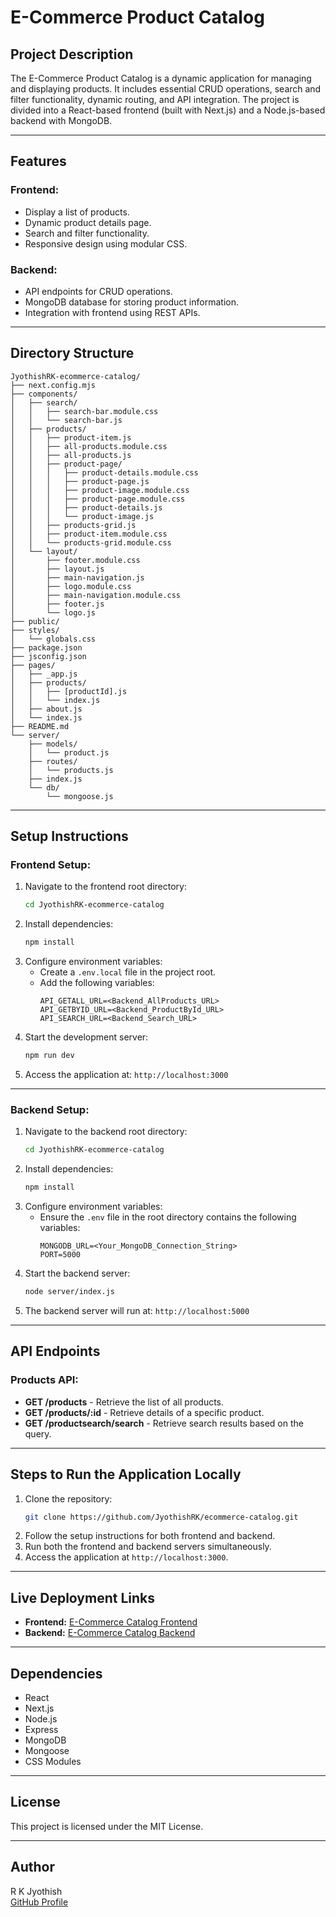 # E-Commerce Product Catalog

## Project Description
The E-Commerce Product Catalog is a dynamic application for managing and displaying products. It includes essential CRUD operations, search and filter functionality, dynamic routing, and API integration. The project is divided into a React-based frontend (built with Next.js) and a Node.js-based backend with MongoDB.

---

## Features
### Frontend:
- Display a list of products.
- Dynamic product details page.
- Search and filter functionality.
- Responsive design using modular CSS.

### Backend:
- API endpoints for CRUD operations.
- MongoDB database for storing product information.
- Integration with frontend using REST APIs.

---

## Directory Structure
```plaintext
JyothishRK-ecommerce-catalog/
├── next.config.mjs
├── components/
│   ├── search/
│   │   ├── search-bar.module.css
│   │   └── search-bar.js
│   ├── products/
│   │   ├── product-item.js
│   │   ├── all-products.module.css
│   │   ├── all-products.js
│   │   ├── product-page/
│   │   │   ├── product-details.module.css
│   │   │   ├── product-page.js
│   │   │   ├── product-image.module.css
│   │   │   ├── product-page.module.css
│   │   │   ├── product-details.js
│   │   │   └── product-image.js
│   │   ├── products-grid.js
│   │   ├── product-item.module.css
│   │   └── products-grid.module.css
│   └── layout/
│       ├── footer.module.css
│       ├── layout.js
│       ├── main-navigation.js
│       ├── logo.module.css
│       ├── main-navigation.module.css
│       ├── footer.js
│       └── logo.js
├── public/
├── styles/
│   └── globals.css
├── package.json
├── jsconfig.json
├── pages/
│   ├── _app.js
│   ├── products/
│   │   ├── [productId].js
│   │   └── index.js
│   ├── about.js
│   └── index.js
├── README.md
└── server/
    ├── models/
    │   └── product.js
    ├── routes/
    │   └── products.js
    ├── index.js
    └── db/
        └── mongoose.js
```

---

## Setup Instructions

### Frontend Setup:
1. Navigate to the frontend root directory:
   ```bash
   cd JyothishRK-ecommerce-catalog
   ```
2. Install dependencies:
   ```bash
   npm install
   ```
3. Configure environment variables:
   - Create a `.env.local` file in the project root.
   - Add the following variables:
     ```env
     API_GETALL_URL=<Backend_AllProducts_URL>
     API_GETBYID_URL=<Backend_ProductById_URL>
     API_SEARCH_URL=<Backend_Search_URL>
     ```
4. Start the development server:
   ```bash
   npm run dev
   ```
5. Access the application at: `http://localhost:3000`

---

### Backend Setup:
1. Navigate to the backend root directory:
   ```bash
   cd JyothishRK-ecommerce-catalog
   ```
2. Install dependencies:
   ```bash
   npm install
   ```
3. Configure environment variables:
   - Ensure the `.env` file in the root directory contains the following variables:
     ```env
     MONGODB_URL=<Your_MongoDB_Connection_String>
     PORT=5000
     ```
4. Start the backend server:
   ```bash
   node server/index.js
   ```
5. The backend server will run at: `http://localhost:5000`

---

## API Endpoints

### Products API:
- **GET /products** - Retrieve the list of all products.
- **GET /products/:id** - Retrieve details of a specific product.
- **GET /productsearch/search** - Retrieve search results based on the query.

---

## Steps to Run the Application Locally
1. Clone the repository:
   ```bash
   git clone https://github.com/JyothishRK/ecommerce-catalog.git
   ```
2. Follow the setup instructions for both frontend and backend.
3. Run both the frontend and backend servers simultaneously.
4. Access the application at `http://localhost:3000`.

---

## Live Deployment Links
- **Frontend:** [E-Commerce Catalog Frontend](https://ecommerce-catalog-tcp3.vercel.app)
- **Backend:** [E-Commerce Catalog Backend](https://ecommerce-catalog-i19b.onrender.com/)

---

## Dependencies
- React
- Next.js
- Node.js
- Express
- MongoDB
- Mongoose
- CSS Modules

---

## License
This project is licensed under the MIT License.

---

## Author
R K Jyothish  
[GitHub Profile](https://github.com/JyothishRK)

